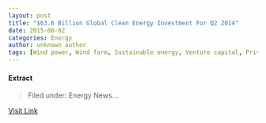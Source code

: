 ```yaml
---
layout: post
title: "$63.6 Billion Global Clean Energy Investment For Q2 2014"
date: 2015-06-02
categories: Energy
author: unknown author
tags: [Wind power, Wind farm, Sustainable energy, Venture capital, Private equity, Mass media, Charging station, Economy, Physical universe, Energy]
---
```





#### Extract
>Filed under: Energy News...



[Visit Link](http://feeds.importantmedia.org/~r/IM-cleantechnica/~3/RVEWN5rWs2Y/)


